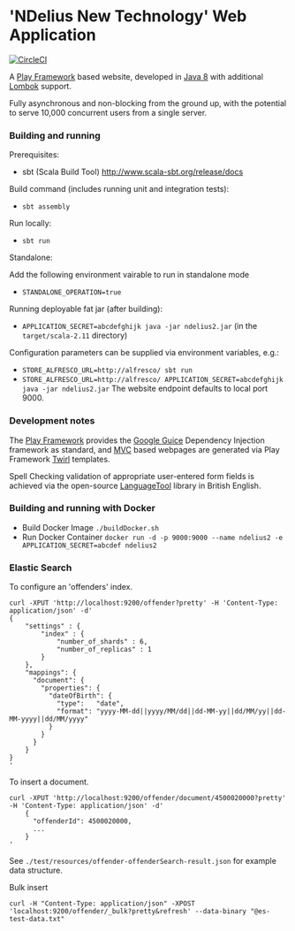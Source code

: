 # 'NDelius New Technology' Web Application

[![CircleCI](https://circleci.com/gh/noms-digital-studio/ndelius-new-tech.svg?style=svg)](https://circleci.com/gh/noms-digital-studio/ndelius-new-tech)

A [Play Framework](https://www.playframework.com/) based website, developed in [Java 8](http://www.oracle.com/technetwork/java/javase/8-whats-new-2157071.html) with additional [Lombok](https://projectlombok.org/features/all) support.

Fully asynchronous and non-blocking from the ground up, with the potential to serve 10,000 concurrent users from a single server.

### Building and running

Prerequisites:
- sbt (Scala Build Tool) http://www.scala-sbt.org/release/docs

Build command (includes running unit and integration tests):
- `sbt assembly`

Run locally:
- `sbt run`

Standalone:

Add the following environment vairable to run in standalone mode

- `STANDALONE_OPERATION=true`

Running deployable fat jar (after building):
- `APPLICATION_SECRET=abcdefghijk java -jar ndelius2.jar` (in the `target/scala-2.11` directory)

Configuration parameters can be supplied via environment variables, e.g.:

- `STORE_ALFRESCO_URL=http://alfresco/ sbt run`
- `STORE_ALFRESCO_URL=http://alfresco/ APPLICATION_SECRET=abcdefghijk java -jar ndelius2.jar`
The website endpoint defaults to local port 9000.

### Development notes

The [Play Framework](https://www.playframework.com/) provides the [Google Guice](https://github.com/google/guice/wiki/Motivation) Dependency Injection framework as standard, and [MVC](https://en.wikipedia.org/wiki/Model%E2%80%93view%E2%80%93controller) based webpages are generated via Play Framework [Twirl](https://www.playframework.com/documentation/2.5.x/ScalaTemplates) templates.

Spell Checking validation of appropriate user-entered form fields is achieved via the open-source [LanguageTool](https://www.languagetool.org/) library in British English.

### Building and running with Docker

- Build Docker Image `./buildDocker.sh`
- Run Docker Container `docker run -d -p 9000:9000 --name ndelius2 -e APPLICATION_SECRET=abcdef ndelius2`

### Elastic Search
To configure an 'offenders' index.
```
curl -XPUT 'http://localhost:9200/offender?pretty' -H 'Content-Type: application/json' -d'
{
    "settings" : {
        "index" : {
            "number_of_shards" : 6, 
            "number_of_replicas" : 1 
        }
    },
    "mappings": {
      "document": {
        "properties": {
          "dateOfBirth": {
            "type":   "date",
            "format": "yyyy-MM-dd||yyyy/MM/dd||dd-MM-yy||dd/MM/yy||dd-MM-yyyy||dd/MM/yyyy"
          }
        }
      }
    }
}
'
```

To insert a document.
```
curl -XPUT 'http://localhost:9200/offender/document/4500020000?pretty' -H 'Content-Type: application/json' -d'
    {
      "offenderId": 4500020000,
      ...
    }
'
```
See `./test/resources/offender-offenderSearch-result.json` for example data structure.

Bulk insert
```
curl -H "Content-Type: application/json" -XPOST 'localhost:9200/offender/_bulk?pretty&refresh' --data-binary "@es-test-data.txt"

```

